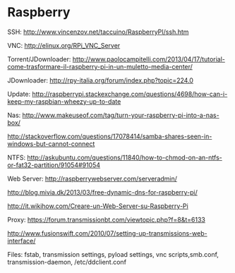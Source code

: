 Raspberry
=========

SSH:  http://www.vincenzov.net/taccuino/RaspberryPI/ssh.htm

VNC:  http://elinux.org/RPi_VNC_Server

Torrent/JDownloader:  http://www.paolocampitelli.com/2013/04/17/tutorial-come-trasformare-il-raspberry-pi-in-un-muletto-media-center/

JDownloader:   http://rpy-italia.org/forum/index.php?topic=224.0

Update:   http://raspberrypi.stackexchange.com/questions/4698/how-can-i-keep-my-raspbian-wheezy-up-to-date

Nas:  http://www.makeuseof.com/tag/turn-your-raspberry-pi-into-a-nas-box/

http://stackoverflow.com/questions/17078414/samba-shares-seen-in-windows-but-cannot-connect

NTFS:  http://askubuntu.com/questions/11840/how-to-chmod-on-an-ntfs-or-fat32-partition/91054#91054

Web Server: http://raspberrywebserver.com/serveradmin/

http://blog.mivia.dk/2013/03/free-dynamic-dns-for-raspberry-pi/

http://it.wikihow.com/Creare-un-Web-Server-su-Raspberry-Pi

Proxy: https://forum.transmissionbt.com/viewtopic.php?f=8&t=6133

http://www.fusionswift.com/2010/07/setting-up-transmissions-web-interface/


Files: fstab, transmission settings, pyload settings, vnc scripts,smb.conf, transmission-daemon, /etc/ddclient.conf
